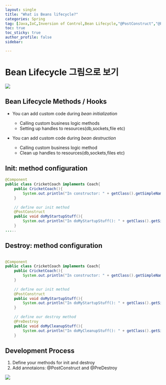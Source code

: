 ```yaml
---
layout: single
title: "What is Beans lifecycle?"
categories: Spring
tag: [Java,IoC,Inversion of Control,Bean Lifecycle,"@PostConstruct","@PreDestroy"]
toc: true
toc_sticky: true
author_profile: false
sidebar:

---
```


# Bean Lifecycle 그림으로 보기

![](https://i.imgur.com/JNJ4wVI.png)

## Bean Lifecycle Methods / Hooks
- You can add custom code during *bean initialization*
	- Calling custom business logic methods
	- Setting up handles to resources(db,sockets,file etc)

- You can add custom code during *bean destruction*
	- Calling custom business logic method
	- Clean up handles to resources(db,sockets,files etc)

## Init: method configuration

```java
@Component  
public class CricketCoach implements Coach{  
    public CricketCoach(){  
        System.out.println("In constructor: " + getClass().getSimpleName() );  
    }  
  
    // define our init method  
    @PostConstruct  
    public void doMyStartupStuff(){  
        System.out.println("In doMyStartupStuff(): " + getClass().getSimpleName());  
    }
.....
```

## Destroy: method configuration

```java
  
@Component  
public class CricketCoach implements Coach{  
    public CricketCoach(){  
        System.out.println("In constructor: " + getClass().getSimpleName() );  
    }  
  
    // define our init method  
    @PostConstruct  
    public void doMyStartupStuff(){  
        System.out.println("In doMyStartupStuff(): " + getClass().getSimpleName());  
    }  
  
    // define our destroy method  
    @PreDestroy  
    public void doMyCleanupStuff(){  
        System.out.println("In doMyCleanupStuff(): " + getClass().getSimpleName());  
    }
```

## Development Process

1. Define your methods for init and destroy
2. Add annotaions: @PostConstruct and @PreDestroy


![](https://i.imgur.com/K9eXBGK.png)
